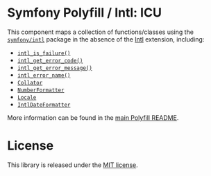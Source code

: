 Symfony Polyfill / Intl: ICU
============================

This component maps a collection of functions/classes using the
[`symfony/intl`](https://github.com/symfony/intl) package in the absence of the
[Intl](http://php.net/intl) extension, including:

- [`intl_is_failure()`](http://php.net/manual/en/function.intl-is-failure.php)
- [`intl_get_error_code()`](http://php.net/manual/en/function.intl-get-error-code.php)
- [`intl_get_error_message()`](http://php.net/manual/en/function.intl-get-error-message.php)
- [`intl_error_name()`](http://php.net/manual/en/function.intl-error-name.php)
- [`Collator`](http://php.net/Collator)
- [`NumberFormatter`](http://php.net/NumberFormatter)
- [`Locale`](http://php.net/Locale)
- [`IntlDateFormatter`](http://php.net/IntlDateFormatter)

More information can be found in the
[main Polyfill README](https://github.com/symfony/polyfill/blob/master/README.md).

License
=======

This library is released under the [MIT license](LICENSE).
